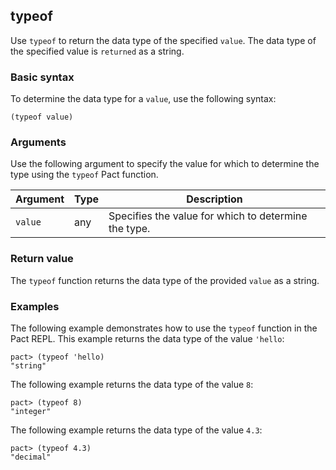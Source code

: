 ## typeof

Use `typeof` to return the data type of the specified `value`.
The data type of the specified value is `returned` as a string.

### Basic syntax

To determine the data type for a `value`, use the following syntax:

`(typeof value)`

### Arguments

Use the following argument to specify the value for which to determine the type using the `typeof` Pact function.

| Argument | Type | Description |
| --- | --- | --- |
| `value` | any | Specifies the value for which to determine the type. |

### Return value

The `typeof` function returns the data type of the provided `value` as a string.

### Examples

The following example demonstrates how to use the `typeof` function in the Pact REPL. 
This example returns the data type of the value `'hello`:

```pact
pact> (typeof 'hello)
"string"
```

The following example returns the data type of the value `8`:

```pact
pact> (typeof 8)
"integer"
```

The following example returns the data type of the value `4.3`:

```pact
pact> (typeof 4.3)
"decimal"
```

